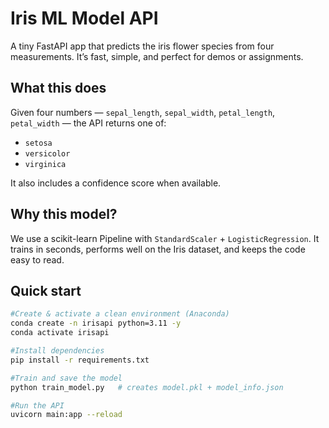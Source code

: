 # Iris ML Model API

A tiny FastAPI app that predicts the iris flower species from four measurements. It’s fast, simple, and perfect for demos or assignments.

## What this does

Given four numbers — `sepal_length`, `sepal_width`, `petal_length`, `petal_width` — the API returns one of:

- `setosa`
- `versicolor`
- `virginica`

It also includes a confidence score when available.

## Why this model?

We use a scikit-learn Pipeline with `StandardScaler` + `LogisticRegression`. It trains in seconds, performs well on the Iris dataset, and keeps the code easy to read.

## Quick start

```bash
#Create & activate a clean environment (Anaconda)
conda create -n irisapi python=3.11 -y
conda activate irisapi

#Install dependencies
pip install -r requirements.txt

#Train and save the model
python train_model.py   # creates model.pkl + model_info.json

#Run the API
uvicorn main:app --reload

```
